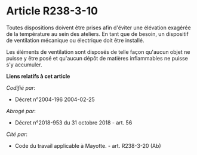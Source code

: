 # Article R238-3-10

Toutes dispositions doivent être prises afin d'éviter une élévation exagérée de la température au sein des ateliers. En tant
que de besoin, un dispositif de ventilation mécanique ou électrique doit être installé.

Les éléments de ventilation sont disposés de telle façon qu'aucun objet ne puisse y être posé et qu'aucun dépôt de matières
inflammables ne puisse s'y accumuler.

**Liens relatifs à cet article**

_Codifié par_:

  - Décret n°2004-196 2004-02-25

_Abrogé par_:

  - Décret n°2018-953 du 31 octobre 2018 - art. 56

_Cité par_:

  - Code du travail applicable à Mayotte. - art. R238-3-20 (Ab)
